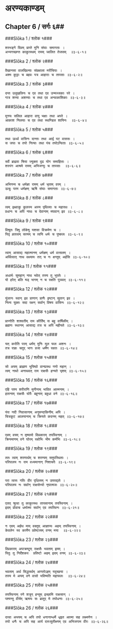 अरण्यकाण्डम्
===============================


## Chapter 6  / सर्गः ६##


###Slōka 1 / श्लोक १###


    शरभङ्गे दिवम् प्राप्ते मुनि संघाः समागताः ।
    अभ्यगच्छन्त काकुत्स्थम् रामम् ज्वलित तेजसम्  ॥३-६-१॥


###Slōka 2 / श्लोक २###


    वैखानसा वालखिल्याः संप्रक्षाला मरीचिपाः ।
    अश्म कुट्टाः च बहवः पत्र आहाराः च तापसाः ॥३-६-२॥


###Slōka 3 / श्लोक ३###


    दन्त उलूखलिनः च एव तथा एव उन्मज्जकाः परे ।
    गात्र शय्या अशय्याः च तथा एव अनवकाशिकाः ॥३-६-३॥


###Slōka 4 / श्लोक ४###


    मुनयः सलिल आहारा वायु भक्षाः तथा अपरे ।
    आकाश निलयाः च एव तथा स्थण्डिल शायिनः  ॥३-६-४॥


###Slōka 5 / श्लोक ५###


    तथा ऊर्थ्व वासिनः दान्ताः तथा आर्द्र पट वाससः ।
    स जपाः च तपो नित्याः तथा पंच तपोऽन्विताः ॥३-६-५॥


###Slōka 6 / श्लोक ६###


    सर्वे ब्राह्म्या श्रिया ज्युक्ता दृढ योग समाहिताः ।
    शरभंग आश्रमे रामम् अभिजग्मुः च तापसाः  ॥३-६-६॥


###Slōka 7 / श्लोक ७###


    अभिगम्य च धर्मज्ञा रामम् धर्म भृताम् वरम् ।
    ऊचुः परम धर्मज्ञम् ऋषि संघाः समागताः ॥३-६-७॥


###Slōka 8 / श्लोक ८###


    त्वम् इक्ष्वाकु कुलस्य अस्य पृथिव्याः च महारथः ।
    प्रधानः च अपि नाथः च देवानाम् मघवान् इव ॥३-६-८॥


###Slōka 9 / श्लोक ९###


    विश्रुतः त्रिषु लोकेषु यशसा विक्रमेण च ।
    पितृ व्रतत्वम् सत्यम् च त्वयि धर्मः च पुष्कलः ॥३-६-९॥


###Slōka 10 / श्लोक १०###


    त्वाम् आसाद्य महात्मानम् धर्मज्ञम् धर्म वत्सलम् ।
    अर्थित्वात् नाथ वक्ष्यामः तत् च नः क्षन्तुम् अर्हसि ॥३-६-१०॥


###Slōka 11 / श्लोक ११###


    अधार्मः सुमहान् नाथ भवेत् तस्य तु भूपतेः ।
    यो हरेत् बलि षड् भागम् न च रक्षति पुत्रवत् ॥३-६-११॥


###Slōka 12 / श्लोक १२###


    युंजानः स्वान् इव प्राणान् प्राणैः इष्टान् सुतान् इव ।
    नित्य युक्तः सदा रक्षन् सर्वान् विषय वासिनः ॥३-६-१२॥


###Slōka 13 / श्लोक १३###


    प्राप्नोति शाश्वतीम् राम कीर्तिम् स बहु वार्षिकीम् ।
    ब्रह्मणः स्थानम् आसाद्य तत्र च अपि महीयते ॥३-६-१३॥


###Slōka 14 / श्लोक १४###


    यत् करोति परम् धर्मम् मुनिः मूल फल अशनः ।
    तत्र राज्ञः चतुर् भागः प्रजा धर्मेण रक्षतः ॥३-६-१४॥


###Slōka 15 / श्लोक १५###


    सो अयम् ब्राह्मण भूयिष्ठो वानप्रस्थ गणो महान् ।
    त्वम् नाथो अनाथवत् राम राक्षसैः हन्यते भृशम् ॥३-६-१५॥


###Slōka 16 / श्लोक १६###


    एहि पश्य शरीराणि मुनीनाम् भावित आत्मनाम् ।
    हतानाम् राक्षसैः घोरैः बहूनाम् बहुधा वने ॥३-६-१६॥


###Slōka 17 / श्लोक १७###


    पंपा नदी निवासानाम् अनुमन्दाकिनीम् अपि ।
    चित्रकूट आलयानाम् च क्रियते कदनम् महत् ॥३-६-१७॥


###Slōka 18 / श्लोक १८###


    एवम् वयम् न मृष्यामो विप्रकारम् तपस्विनाम् ।
    क्रियमाणम् वने घोरम् रक्षोभिः भीम कर्मभिः ॥३-६-१८॥


###Slōka 19 / श्लोक १९###


    ततः त्वाम् शरणार्थम् च शरण्यम् समुपस्थिताः ।
    परिपालय नः राम वध्यमानान् निशाचरैः ॥३-६-१९॥


###Slōka 20 / श्लोक २०###


    परा त्वत्तः गतिः वीर पृधिव्यम् न उपपद्यते ।
    परिपालय नः सर्वान् राक्षसेभ्यो नृपात्मजः ॥३-६-२०॥


###Slōka 21 / श्लोक २१###


    एतत् श्रुत्वा तु काकुत्स्थः तापसानाम् तपस्विनाम् ।
    इदम् प्रोवाच धर्मात्मा सर्वान् एव तपस्विनः ॥३-६-२१॥


###Slōka 22 / श्लोक २२###


    न एवम् अर्हथ माम् वक्तुम् आज्ञाप्यः अहम् तपस्विनाम् ।
    केवलेन स्व कार्येण प्रवेष्टव्यम् वनम् मया  ॥३-६-२२॥


###Slōka 23 / श्लोक २३###


    विप्रकारम् अपाक्रष्टुम् राक्षसैः भवताम् इमम् ।
    पितुः तु निर्देशकरः  प्रविष्टो अहम् इदम् वनम् ॥३-६-२३॥


###Slōka 24 / श्लोक २४###


    भवताम् अर्थ सिद्ध्यर्थम् आगतोऽहम् यदृच्छया ।
    तस्य मे अयम् वने वासो भविष्यति महाफलः  ॥३-६-२४॥


###Slōka 25 / श्लोक २५###


    तपस्विनाम् रणे शत्रून् हन्तुम् इच्छामि राक्षसान् ।
    पश्यन्तु वीर्यम् ऋषयः सः ब्रातुर् मे तपोधनाः ॥३-६-२५॥


###Slōka 26 / श्लोक २६###


    दत्त्वा अभयम् च अपि तपो धनानाम्धर्मे धृइत आत्मा सह लक्ष्मणेन ।
    तपो धनैः च अपि सह आर्य दत्तःसुतीक्ष्णम् एव अभिजगाम वीरः ॥३-६-२६॥



